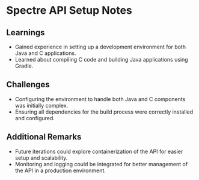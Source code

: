 # Spectre API Setup Notes

## Learnings

- Gained experience in setting up a development environment for both Java and C applications.
- Learned about compiling C code and building Java applications using Gradle.

## Challenges

- Configuring the environment to handle both Java and C components was initially complex.
- Ensuring all dependencies for the build process were correctly installed and configured.

## Additional Remarks

- Future iterations could explore containerization of the API for easier setup and scalability.
- Monitoring and logging could be integrated for better management of the API in a production environment.
